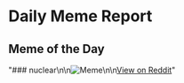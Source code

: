 # Daily Meme Report

## Meme of the Day
"### nuclear\n\n![Meme](https://i.redd.it/5bmdzbzlm27e1.png)\n\n[View on Reddit](https://redd.it/1hf1db7)"
